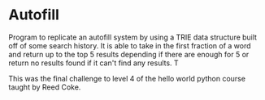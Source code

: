 # Autofill

Program to replicate an autofill system by using a TRIE data structure built off of some search history. It is able to take in the first fraction of a word and return up to the top 5 results depending if there are enough for 5 or return no results found if it can't find any results. T

This was the final challenge to level 4 of the hello world python course taught by Reed Coke.
